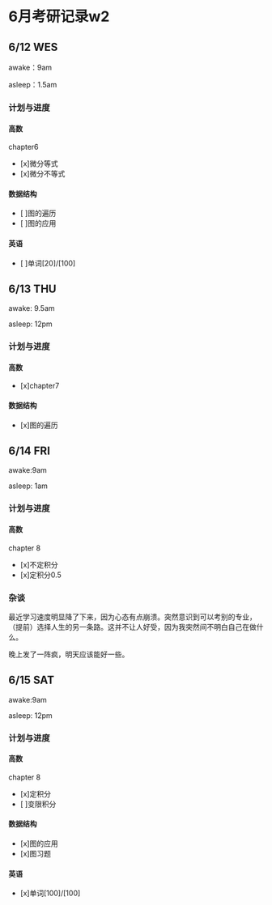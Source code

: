 # 6月考研记录w2


## 6/12 WES
awake：9am

asleep：1.5am

### 计划与进度

#### 高数
chapter6
- [x]微分等式
- [x]微分不等式
#### 数据结构
- [ ]图的遍历
- [ ]图的应用
#### 英语
- [ ]单词[20]/[100]

## 6/13 THU
awake: 9.5am

asleep: 12pm

### 计划与进度

#### 高数
- [x]chapter7
#### 数据结构
- [x]图的遍历

## 6/14 FRI
awake:9am

asleep: 1am

### 计划与进度

#### 高数
chapter 8
- [x]不定积分
- [x]定积分0.5
 
### 杂谈
最近学习速度明显降了下来，因为心态有点崩溃。突然意识到可以考别的专业，（提前）选择人生的另一条路。这并不让人好受，因为我突然间不明白自己在做什么。

晚上发了一阵疯，明天应该能好一些。

## 6/15 SAT
awake:9am

asleep: 12pm

### 计划与进度

#### 高数
chapter 8
- [x]定积分
- [ ]变限积分

#### 数据结构
- [x]图的应用
- [x]图习题

#### 英语
- [x]单词[100]/[100]

